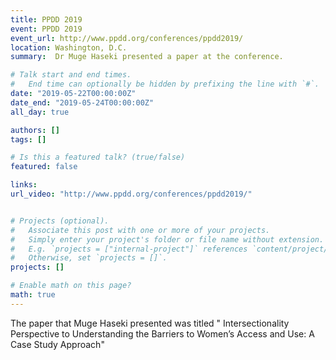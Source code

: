 ```yaml
---
title: PPDD 2019
event: PPDD 2019
event_url: http://www.ppdd.org/conferences/ppdd2019/
location: Washington, D.C.
summary:  Dr Muge Haseki presented a paper at the conference. 

# Talk start and end times.
#   End time can optionally be hidden by prefixing the line with `#`.
date: "2019-05-22T00:00:00Z"
date_end: "2019-05-24T00:00:00Z"
all_day: true

authors: []
tags: []

# Is this a featured talk? (true/false)
featured: false

links:
url_video: "http://www.ppdd.org/conferences/ppdd2019/"


# Projects (optional).
#   Associate this post with one or more of your projects.
#   Simply enter your project's folder or file name without extension.
#   E.g. `projects = ["internal-project"]` references `content/project/deep-learning/index.md`.
#   Otherwise, set `projects = []`.
projects: []

# Enable math on this page?
math: true
---
```


The paper that Muge Haseki presented was titled " Intersectionality Perspective to Understanding the Barriers to Women’s Access and Use: A Case Study Approach"


